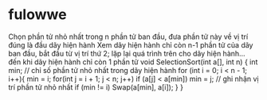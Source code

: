 # fulowwe
Chọn phần tử nhỏ nhất trong n phần tử ban đầu, đưa phần tử này về vị trí đúng là đầu dãy hiện hành Xem dãy hiện hành chỉ còn n-1 phần tử của dãy ban đầu, bắt đầu từ vị trí thứ 2; lặp lại quá trình trên cho dãy hiện hành... đến khi dãy hiện hành chỉ còn 1 phần tử
void SelectionSort(int a[], int n)
{
	int min; // chỉ số phần tử nhỏ nhất trong dãy hiện hành
	for (int  i = 0; i < n - 1; i++){
		min = i; 
		for(int j = i + 1; j < n; j++)
	   	   if (a[j] < a[min])
		       min = j; // ghi nhận vị trí phần tử nhỏ nhất
		if (min != i)
	   	   Swap(a[min], a[i]);
	}
}
